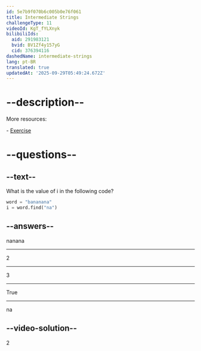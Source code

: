 ```yaml
---
id: 5e7b9f070b6c005b0e76f061
title: Intermediate Strings
challengeType: 11
videoId: KgT_fYLXnyk
bilibiliIds:
  aid: 291983121
  bvid: BV1Zf4y157yG
  cid: 376394116
dashedName: intermediate-strings
lang: pt-BR
translated: true
updatedAt: '2025-09-29T05:49:24.672Z'
---
```


# --description--

More resources:

\- <a href="https://www.youtube.com/watch?v=1bSqHot-KwE" target="_blank" rel="noopener noreferrer nofollow">Exercise</a>

# --questions--

## --text--

What is the value of i in the following code?

```python
word = "bananana"
i = word.find("na")
```

## --answers--

nanana

---

2

---

3

---

True

---

na

## --video-solution--

2

